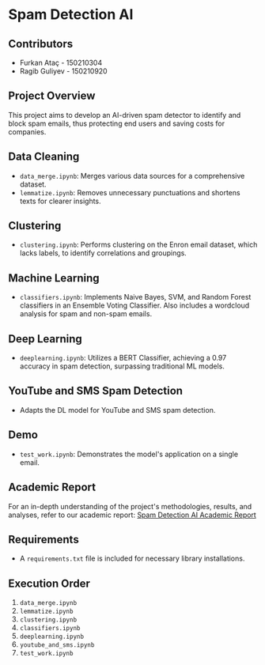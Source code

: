 # Spam Detection AI

## Contributors
- Furkan Ataç - 150210304
- Ragib Guliyev - 150210920

## Project Overview
This project aims to develop an AI-driven spam detector to identify and block spam emails, thus protecting end users and saving costs for companies.

## Data Cleaning
- `data_merge.ipynb`: Merges various data sources for a comprehensive dataset.
- `lemmatize.ipynb`: Removes unnecessary punctuations and shortens texts for clearer insights.

## Clustering
- `clustering.ipynb`: Performs clustering on the Enron email dataset, which lacks labels, to identify correlations and groupings.

## Machine Learning
- `classifiers.ipynb`: Implements Naive Bayes, SVM, and Random Forest classifiers in an Ensemble Voting Classifier. Also includes a wordcloud analysis for spam and non-spam emails.

## Deep Learning
- `deeplearning.ipynb`: Utilizes a BERT Classifier, achieving a 0.97 accuracy in spam detection, surpassing traditional ML models.

## YouTube and SMS Spam Detection
- Adapts the DL model for YouTube and SMS spam detection.

## Demo
- `test_work.ipynb`: Demonstrates the model's application on a single email.

## Academic Report
For an in-depth understanding of the project's methodologies, results, and analyses, refer to our academic report: [Spam Detection AI Academic Report](https://drive.google.com/file/d/1VMs-fUmVVaZq5cwYbiBupQ_bE5apO9fm/view?usp=share_link)

## Requirements
- A `requirements.txt` file is included for necessary library installations.

## Execution Order
1. `data_merge.ipynb`
2. `lemmatize.ipynb`
3. `clustering.ipynb`
4. `classifiers.ipynb`
5. `deeplearning.ipynb`
6. `youtube_and_sms.ipynb`
7. `test_work.ipynb`

